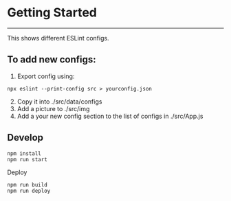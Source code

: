 


<!-- START doctoc generated TOC please keep comment here to allow auto update -->
<!-- DON'T EDIT THIS SECTION, INSTEAD RE-RUN doctoc TO UPDATE -->


<!-- END doctoc generated TOC please keep comment here to allow auto update -->




# Getting Started
----------
This shows different ESLint configs. 


## To add new configs:
1. Export config using:
```
npx eslint --print-config src > yourconfig.json
```
2. Copy it into ./src/data/configs
3. Add a picture to ./src/img
4. Add a your new config section to the list of configs in ./src/App.js

## Develop
```
npm install
npm run start
```

Deploy
```
npm run build
npm run deploy
```
